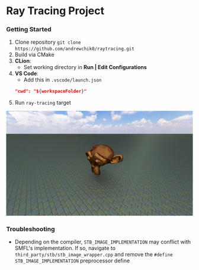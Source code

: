 # Ray Tracing Project

### Getting Started

1. Clone repository `git clone https://github.com/andrewchik0/raytracing.git`
2. Build via CMake
3. **CLion**:
   - Set working directory in **Run | Edit Configurations**
4. **VS Code**:
   - Add this in `.vscode/launch.json` 
   ```json
   "cwd": "${workspaceFolder}"
   ```
5. Run `ray-tracing` target

![Rendered image](./screenshot.png)

### Troubleshooting

- Depending on the compiler, `STB_IMAGE_IMPLEMENTATION` may conflict with SMFL's implementation. If so, navigate to  `third_party/stb/stb_image_wrapper.cpp` and remove the `#define STB_IMAGE_IMPLEMENTATION` preprocessor define